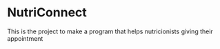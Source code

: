 # NutriConnect
This is the project to make a program that helps nutricionists giving their appointment
